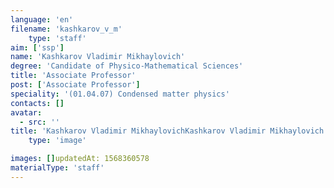 ```yaml
---
language: 'en'
filename: 'kashkarov_v_m'
    type: 'staff'
aim: ['ssp']
name: 'Kashkarov Vladimir Mikhaylovich'
degree: 'Candidate of Physico-Mathematical Sciences'
title: 'Associate Professor'
post: ['Associate Professor']
speciality: '(01.04.07) Condensed matter physics'
contacts: []
avatar:
  - src: ''
title: 'Kashkarov Vladimir MikhaylovichKashkarov Vladimir Mikhaylovich - Associate Professor of the Solid state physics and nanostructures Department'
    type: 'image'

images: []updatedAt: 1568360578
materialType: 'staff'
---
```


